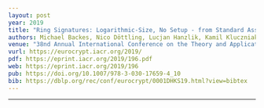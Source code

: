 ```yaml
---
layout: post
year: 2019
title: "Ring Signatures: Logarithmic-Size, No Setup - from Standard Assumptions"
authors: Michael Backes, Nico Döttling, Lucjan Hanzlik, Kamil Kluczniak, Jonas Schneider
venue: "38nd Annual International Conference on the Theory and Applications of Cryptographic Techniques - EUROCRYPT 2019"
vurl: https://eurocrypt.iacr.org/2019/
pdf: https://eprint.iacr.org/2019/196.pdf
web: https://eprint.iacr.org/2019/196
pub: https://doi.org/10.1007/978-3-030-17659-4_10
bib: https://dblp.org/rec/conf/eurocrypt/0001DHKS19.html?view=bibtex
---
```



---


